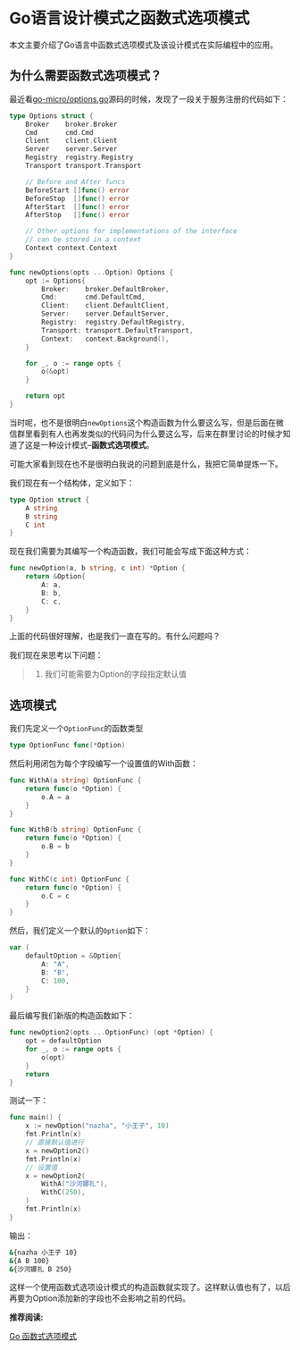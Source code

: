 # Go语言设计模式之函数式选项模式

本文主要介绍了Go语言中函数式选项模式及该设计模式在实际编程中的应用。

## 为什么需要函数式选项模式？

最近看[go-micro/options.go](https://github.com/micro/go-micro/blob/master/options.go)源码的时候，发现了一段关于服务注册的代码如下：

```go
type Options struct {
	Broker    broker.Broker
	Cmd       cmd.Cmd
	Client    client.Client
	Server    server.Server
	Registry  registry.Registry
	Transport transport.Transport

	// Before and After funcs
	BeforeStart []func() error
	BeforeStop  []func() error
	AfterStart  []func() error
	AfterStop   []func() error

	// Other options for implementations of the interface
	// can be stored in a context
	Context context.Context
}

func newOptions(opts ...Option) Options {
	opt := Options{
		Broker:    broker.DefaultBroker,
		Cmd:       cmd.DefaultCmd,
		Client:    client.DefaultClient,
		Server:    server.DefaultServer,
		Registry:  registry.DefaultRegistry,
		Transport: transport.DefaultTransport,
		Context:   context.Background(),
	}

	for _, o := range opts {
		o(&opt)
	}

	return opt
}
```

当时呢，也不是很明白`newOptions`这个构造函数为什么要这么写，但是后面在微信群里看到有人也再发类似的代码问为什么要这么写，后来在群里讨论的时候才知道了这是一种设计模式–**函数式选项模式**。

可能大家看到现在也不是很明白我说的问题到底是什么，我把它简单提炼一下。

我们现在有一个结构体，定义如下：

```go
type Option struct {
	A string
	B string
	C int
}
```

现在我们需要为其编写一个构造函数，我们可能会写成下面这种方式：

```go
func newOption(a, b string, c int) *Option {
	return &Option{
		A: a,
		B: b,
		C: c,
	}
}
```

上面的代码很好理解，也是我们一直在写的。有什么问题吗？

我们现在来思考以下问题：

> 1. 我们可能需要为Option的字段指定默认值

## 选项模式

我们先定义一个`OptionFunc`的函数类型

```go
type OptionFunc func(*Option)
```

然后利用闭包为每个字段编写一个设置值的With函数：

```go
func WithA(a string) OptionFunc {
	return func(o *Option) {
		o.A = a
	}
}

func WithB(b string) OptionFunc {
	return func(o *Option) {
		o.B = b
	}
}

func WithC(c int) OptionFunc {
	return func(o *Option) {
		o.C = c
	}
}
```

然后，我们定义一个默认的`Option`如下：

```go
var (
	defaultOption = &Option{
		A: "A",
		B: "B",
		C: 100,
	}
)
```

最后编写我们新版的构造函数如下：

```go
func newOption2(opts ...OptionFunc) (opt *Option) {
	opt = defaultOption
	for _, o := range opts {
		o(opt)
	}
	return
}
```

测试一下：

```go
func main() {
	x := newOption("nazha", "小王子", 10)
	fmt.Println(x)
    // 直接默认值进行
	x = newOption2()
	fmt.Println(x)
    // 设置值
	x = newOption2(
		WithA("沙河娜扎"),
		WithC(250),
	)
	fmt.Println(x)
}
```

输出：

```bash
&{nazha 小王子 10}
&{A B 100}
&{沙河娜扎 B 250}
```

这样一个使用函数式选项设计模式的构造函数就实现了。这样默认值也有了，以后再要为Option添加新的字段也不会影响之前的代码。

**推荐阅读:**

[Go 函数式选项模式](https://studygolang.com/articles/12329)